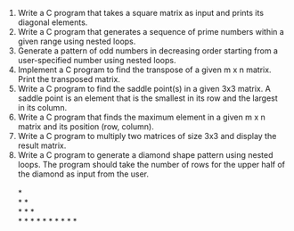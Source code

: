 1. Write a C program that takes a square matrix as input and prints its diagonal elements.
2. Write a C program that generates a sequence of prime numbers within a given range using
nested loops.
3. Generate a pattern of odd numbers in decreasing order starting from a user-specified number
using nested loops.
4. Implement a C program to find the transpose of a given m x n matrix. Print the transposed
matrix.
5. Write a C program to find the saddle point(s) in a given 3x3 matrix. A saddle point is an element
that is the smallest in its row and the largest in its column.
6. Write a C program that finds the maximum element in a given m x n matrix and its position (row,
column).
7. Write a C program to multiply two matrices of size 3x3 and display the result matrix.
8. Write a C program to generate a diamond shape pattern using nested loops. The program
should take the number of rows for the upper half of the diamond as input from the user.<br>
<br>     *
<br>    * *
<br>   * * *
<br>  * * * *
       * * *
        * *
         *
